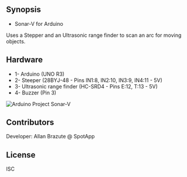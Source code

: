 ## Synopsis

 * Sonar-V for Arduino
 
 
 Uses a Stepper and an Ultrasonic range finder to scan an arc for moving objects.

## Hardware

 * 1- Arduino (UNO R3)
 * 2- Steeper (28BYJ-48 - Pins IN1:8, IN2:10, IN3:9, IN4:11 - 5V)
 * 3- Ultrasonic range finder (HC-SRD4 - Pins E:12, T:13 - 5V)
 * 4- Buzzer (Pin 3)

![Arduino Project Sonar-V](https://lh3.googleusercontent.com/aEmNzo0U58qMOb67M5AdTe1F9S5ktqTEAfJiTzOb_gZRvQb1klo5X0I_53sUxW7NlBmbGbGsd2tNxoibpTEoAGJyhb5BeJ556q7hJQCSOtHCz2BoG4VG6AM-koaM8JBefFYRoDlqyTr-7XEM4vKuQhUFRFJ1u8KW-SmLA-w-YR76jOUG5DzIP1XTS06JWmQk9DhD55GgMMQjcxEEiWJNgRAuBSQWYddxWNUK0J0EFnkXaAZXq0MvfeESBkRZ9NZNqSJqF7tF4iEl1jBEa401GiArGqJPg5YRcaZT9c745mC42RouFAXceby1z9Pb3f2jVElCR7J3Ey6y6Yi_4I8osn9VwnvIg0LOcqhrkHlRw0rHs64gJT4Ml5hv4YKMPZp96W2Jo65Cn66L3_-FOSbiw6OGL1C5OyEMsJifTCuZt85DA46ZbelXIQcmp2Ka5venASXq15uc8SQwsOiXqqzC9nkzzx7p54OJTLzz3BAYMgXrQD-wIWa8p4J5yw_roH1L7p7M2rajdZ_63UQKj-1ZvRtga2W2GY1yTV8pC7B2JQztpv_AIkZ41P_RZVpMpLu5CPa9CA=w1746-h995-no)

## Contributors

Developer: Allan Brazute @ SpotApp

## License

ISC